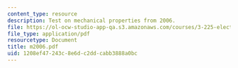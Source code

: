 ```yaml
---
content_type: resource
description: Test on mechanical properties from 2006.
file: https://ol-ocw-studio-app-qa.s3.amazonaws.com/courses/3-225-electronic-and-mechanical-properties-of-materials-fall-2007/1208ef47243c8e6dc2ddcabb3888a0bc_m2006.pdf
file_type: application/pdf
resourcetype: Document
title: m2006.pdf
uid: 1208ef47-243c-8e6d-c2dd-cabb3888a0bc
---
```

